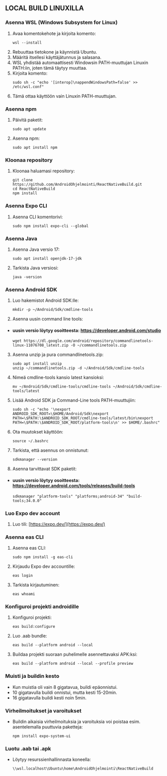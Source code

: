## LOCAL BUILD LINUXILLA



### Asenna WSL (Windows Subsystem for Linux)

1. Avaa komentokehote ja kirjoita komento:
    ```
    wsl --install
    ```
2. Rebuuttaa tietokone ja käynnistä Ubuntu.
3. Määritä itsellesi käyttäjätunnus ja salasana.
4. WSL yhdistää automaattisesti Windowsin PATH-muuttujan Linuxin PATH:iin, joten tämä täytyy muuttaa.
5. Kirjoita komento:
    ```
    sudo sh -c "echo '[interop]\nappendWindowsPath=false' >> /etc/wsl.conf"
    ```
6. Tämä ottaa käyttöön vain Linuxin PATH-muuttujan.

### Asenna npm

1. Päivitä paketit:
    ```
    sudo apt update
    ```
2. Asenna npm:
    ```
    sudo apt install npm
    ```

### Kloonaa repository

1. Kloonaa haluamasi repository:
    ```
    git clone https://github.com/AndroidOhjelmointi/ReactNativeBuild.git
    cd ReactNativeBuild
    npm install
    ```

### Asenna Expo CLI

1. Asenna CLI komentorivi:
    ```
    sudo npm install expo-cli --global
    ```

### Asenna Java

1. Asenna Java versio 17:
    ```
    sudo apt install openjdk-17-jdk
    ```
2. Tarkista Java versiosi:
    ```
    java -version
    ```

### Asenna Android SDK

1. Luo hakemistot Android SDK:lle:
    ```
    mkdir -p ~/Android/Sdk/cmdline-tools
    ```
2. Asenna uusin command line tools:
- #### uusin versio löytyy osoitteesta: https://developer.android.com/studio
    ```
    wget https://dl.google.com/android/repository/commandlinetools-linux-11076708_latest.zip -O ~/commandlinetools.zip
    ```
3. Asenna unzip ja pura commandlinetools.zip:
    ```
    sudo apt install unzip
    unzip ~/commandlinetools.zip -d ~/Android/Sdk/cmdline-tools
    ```
4. Nimeä cmdline-tools kansio latest kansioksi:
    ```
    mv ~/Android/Sdk/cmdline-tools/cmdline-tools ~/Android/Sdk/cmdline-tools/latest
    ```
5. Lisää Android SDK ja Command-Line tools PATH-muuttujiin:
    ```
    sudo sh -c "echo '\nexport ANDROID_SDK_ROOT=\$HOME/Android/Sdk\nexport PATH=\$PATH:\$ANDROID_SDK_ROOT/cmdline-tools/latest/bin\nexport PATH=\$PATH:\$ANDROID_SDK_ROOT/platform-tools\n' >> $HOME/.bashrc"
    ```
6. Ota muutokset käyttöön:
    ```
    source ~/.bashrc
    ```
7. Tarkista, että asennus on onnistunut:
    ```
    sdkmanager --version
    ```
8. Asenna tarvittavat SDK paketit:
- #### uusin versio löytyy osoitteesta: https://developer.android.com/tools/releases/build-tools
    ```
    sdkmanager "platform-tools" "platforms;android-34" "build-tools;34.0.0"
    ```

### Luo Expo dev account

1. Luo tili: [https://expo.dev/](https://expo.dev/)

### Asenna eas CLI

1. Asenna eas CLI:
    ```
    sudo npm install -g eas-cli
    ```
2. Kirjaudu Expo dev accountille:
    ```
    eas login
    ```
3. Tarkista kirjautuminen:
    ```
    eas whoami
    ```

### Konfiguroi projekti androidille

1. Konfiguroi projekti:
    ```
    eas build:configure
    ```
2. Luo .aab bundle:
    ```
    eas build --platform android --local
    ```
3. Buildaa projekti suoraan puhelimelle asennettavaksi APK:ksi:
    ```
    eas build --platform android --local --profile preview
    ```

### Muisti ja buildin kesto

- Kun muistia oli vain 8 gigatavua, buildi epäonnistui.
- 10 gigatavulla buildi onnistui, mutta kesti 15-20min.
- 16 gigatavulla buildi kesti noin 5min.

### Virheilmoitukset ja varoitukset

- Buildin aikaisia virheilmoituksia ja varoituksia voi poistaa esim. asentelemalla puuttuvia paketteja:
    ```
    npm install expo-system-ui
    ```

### Luotu .aab tai .apk

- Löytyy resurssienhallinnasta koneella:
    ```
    \\wsl.localhost\Ubuntu\home\AndroidOhjelmointi\ReactNativeBuild
    ```
